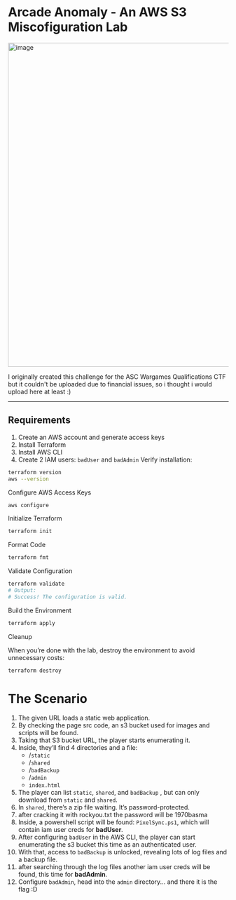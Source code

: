 # Arcade Anomaly - An AWS S3 Miscofiguration Lab

<img width="1509" height="739" alt="image" src="https://github.com/user-attachments/assets/b18f5b58-4e3f-470d-8004-d4340de29287" />




I originally created this challenge for the ASC Wargames Qualifications CTF but it couldn't be uploaded due to financial issues, so i thought i would upload here at least :)

--- 

## Requirements

1. Create an AWS account and generate access keys  
2. Install Terraform  
3. Install AWS CLI  
4. Create 2 IAM users: `badUser` and `badAdmin`
Verify installation:

```bash
terraform version
aws --version
```

Configure AWS Access Keys
```bash
aws configure
```


Initialize Terraform
```bash
terraform init
```


Format Code
```bash
terraform fmt
```

Validate Configuration
```bash
terraform validate
# Output:
# Success! The configuration is valid.
```


Build the Environment
```bash
terraform apply
```

Cleanup

When you’re done with the lab, destroy the environment to avoid unnecessary costs:

```bash
terraform destroy
```


# The Scenario

1. The given URL loads a static web application.  
2. By checking the page src code, an s3 bucket used for images and scripts will be found.  
3. Taking that S3 bucket URL, the player starts enumerating it.  
4. Inside, they’ll find 4 directories and a file:  
   - /`static`  
   - /`shared`  
   - /`badBackup`  
   - /`admin`  
   - `index.html`  
5. The player can list `static`, `shared`, and `badBackup` , but can only download from `static` and `shared`.  
6. In `shared`, there’s a zip file waiting. It’s password-protected.  
7. after cracking it with rockyou.txt the password will be 1970basma 
8. Inside, a powershell script will be found: `PixelSync.ps1`, which will contain iam user creds for **badUser**.  
9. After configuring `badUser` in the AWS CLI, the player can start enumerating the s3 bucket this time as an authenticated user.  
10. With that, access to `badBackup` is unlocked, revealing lots of log files and a backup file.  
11. after searching through the log files another iam user creds will be found, this time for **badAdmin**.  
12. Configure `badAdmin`, head into the `admin` directory... and there it is  the flag :D


